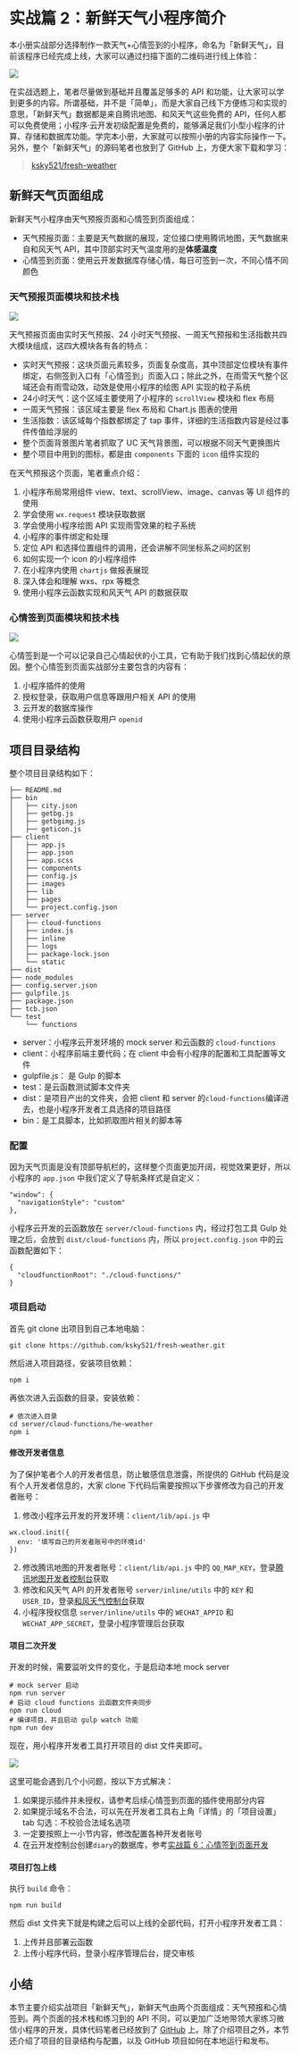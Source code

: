 # 实战篇 2：新鲜天气小程序简介

本小册实战部分选择制作一款天气+心情签到的小程序，命名为「新鲜天气」，目前该程序已经完成上线，大家可以通过扫描下面的二维码进行线上体验：

![](https://p1-jj.byteimg.com/tos-cn-i-t2oaga2asx/gold-user-assets/2018/8/13/1653143759c8753f~tplv-t2oaga2asx-jj-mark:1512:0:0:0:q75.png?w=430&h=430&f=jpeg&s=81641)

在实战选题上，笔者尽量做到基础并且覆盖足够多的 API 和功能，让大家可以学到更多的内容。所谓基础，并不是「简单」，而是大家自己线下方便练习和实现的意思，「新鲜天气」数据都是来自腾讯地图、和风天气这些免费的 API，任何人都可以免费使用；小程序·云开发初级配置是免费的，能够满足我们小型小程序的计算、存储和数据库功能。学完本小册，大家就可以按照小册的内容实际操作一下。另外，整个「新鲜天气」的源码笔者也放到了 GitHub 上，方便大家下载和学习：

> [ksky521/fresh-weather](https://github.com/ksky521/fresh-weather)

## 新鲜天气页面组成

新鲜天气小程序由天气预报页面和心情签到页面组成：

*   天气预报页面：主要是天气数据的展现，定位接口使用腾讯地图，天气数据来自和风天气 API，其中顶部实时天气温度用的是**体感温度**
*   心情签到页面：使用云开发数据库存储心情，每日可签到一次，不同心情不同颜色

### 天气预报页面模块和技术栈

![](https://p1-jj.byteimg.com/tos-cn-i-t2oaga2asx/gold-user-assets/2018/8/17/16546a3ee7298692~tplv-t2oaga2asx-jj-mark:1512:0:0:0:q75.png?w=750&h=2338&f=png&s=1238212)

天气预报页面由实时天气预报、24 小时天气预报、一周天气预报和生活指数共四大模块组成，这四大模块各有各的特点：

*   实时天气预报：这块页面元素较多，页面复杂度高，其中顶部定位模块有事件绑定，右侧签到入口有「心情签到」页面入口；除此之外，在雨雪天气整个区域还会有雨雪动效，动效是使用小程序的绘图 API 实现的粒子系统
*   24小时天气：这个区域主要使用了小程序的 `scrollView` 模块和 flex 布局
*   一周天气预报：该区域主要是 flex 布局和 Chart.js 图表的使用
*   生活指数：该区域每个指数都绑定了 tap 事件，详细的生活指数内容是经过事件传值给浮层的
*   整个页面背景图片笔者抓取了 UC 天气背景图，可以根据不同天气更换图片
*   整个项目中用到的图标，都是由 `components` 下面的 `icon` 组件实现的

在天气预报这个页面，笔者重点介绍：

1.  小程序布局常用组件 view、text、scrollView、image、canvas 等 UI 组件的使用
2.  学会使用 `wx.request` 模块获取数据
3.  学会使用小程序绘图 API 实现雨雪效果的粒子系统
4.  小程序的事件绑定和处理
5.  定位 API 和选择位置组件的调用，还会讲解不同坐标系之间的区别
6.  如何实现一个 icon 的小程序组件
7.  在小程序内使用 `chartjs` 做报表展现
8.  深入体会和理解 wxs、rpx 等概念
9.  使用小程序云函数实现和风天气 API 的数据获取

### 心情签到页面模块和技术栈

![](https://p1-jj.byteimg.com/tos-cn-i-t2oaga2asx/gold-user-assets/2018/8/17/165469fa731ce96e~tplv-t2oaga2asx-jj-mark:1512:0:0:0:q75.png?w=375&h=447&f=png&s=36443)

心情签到是一个可以记录自己心情起伏的小工具，它有助于我们找到心情起伏的原因。整个心情签到页面实战部分主要包含的内容有：

1.  小程序插件的使用
2.  授权登录，获取用户信息等跟用户相关 API 的使用
3.  云开发的数据库操作
4.  使用小程序云函数获取用户 `openid`

## 项目目录结构

整个项目目录结构如下：

```
├── README.md
├── bin
│   ├── city.json
│   ├── getbg.js
│   ├── getbgimg.js
│   ├── geticon.js
├── client
│   ├── app.js
│   ├── app.json
│   ├── app.scss
│   ├── components
│   ├── config.js
│   ├── images
│   ├── lib
│   ├── pages
│   └── project.config.json
├── server
│   ├── cloud-functions
│   ├── index.js
│   ├── inline
│   ├── logs
│   ├── package-lock.json
│   └── static
├── dist
├── node_modules
├── config.server.json
├── gulpfile.js
├── package.json
├── tcb.json
└── test
    └── functions

```

*   server：小程序云开发环境的 mock server 和云函数的 `cloud-functions`
*   client：小程序前端主要代码；在 client 中会有小程序的配置和工具配置等文件
*   gulpfile.js： 是 Gulp 的脚本
*   test：是云函数测试脚本文件夹
*   dist：是项目产出的文件夹，会把 client 和 server 的`cloud-functions`编译进去，也是小程序开发者工具选择的项目路径
*   bin：是工具脚本，比如抓取图片相关的脚本等

### 配置

因为天气页面是没有顶部导航栏的，这样整个页面更加开阔，视觉效果更好，所以小程序的 `app.json` 中我们定义了导航条样式是自定义：

```
"window": {
  "navigationStyle": "custom"
},

```

小程序云开发的云函数放在 `server/cloud-functions` 内，经过打包工具 Gulp 处理之后，会放到 `dist/cloud-functions` 内，所以 `project.config.json` 中的云函数配置如下：

```
{
  "cloudfunctionRoot": "./cloud-functions/"
}

```

### 项目启动

首先 git clone 出项目到自己本地电脑：

```
git clone https://github.com/ksky521/fresh-weather.git

```

然后进入项目路径，安装项目依赖：

```
npm i

```

再依次进入云函数的目录，安装依赖：

```
# 依次进入目录
cd server/cloud-functions/he-weather
npm i

```

#### 修改开发者信息

为了保护笔者个人的开发者信息，防止敏感信息泄露，所提供的 GitHub 代码是没有个人开发者信息的，大家 clone 下代码后需要按照以下步骤修改为自己的开发者账号：

1.  修改小程序云开发的开发环境：`client/lib/api.js` 中

```
wx.cloud.init({
  env: '填写自己的开发者账号中的环境id'
})

```

2.  修改腾讯地图的开发者账号：`client/lib/api.js` 中的 `QQ_MAP_KEY`，登录[腾讯地图开发者控制台](https://lbs.qq.com/console/user_info.html)获取
3.  修改和风天气 API 的开发者账号 `server/inline/utils` 中的 `KEY` 和 `USER_ID`，登录[和风天气控制台](https://console.heweather.com/)获取
4.  小程序授权信息 `server/inline/utils` 中的 `WECHAT_APPID` 和 `WECHAT_APP_SECRET`，登录小程序管理后台获取

#### 项目二次开发

开发的时候，需要监听文件的变化，于是启动本地 mock server

```
# mock server 启动
npm run server
# 启动 cloud functions 云函数文件夹同步
npm run cloud
# 编译项目，并且启动 gulp watch 功能
npm run dev

```

现在，用小程序开发者工具打开项目的 dist 文件夹即可。

![](https://p1-jj.byteimg.com/tos-cn-i-t2oaga2asx/gold-user-assets/2018/8/17/16546afc2a2af34e~tplv-t2oaga2asx-jj-mark:1512:0:0:0:q75.png?w=1499&h=1047&f=jpeg&s=175383)

这里可能会遇到几个小问题，按以下方式解决：

1.  如果提示插件并未授权，请参考后续心情签到页面的插件使用部分内容
2.  如果提示域名不合法，可以先在开发者工具右上角「详情」的「项目设置」tab 勾选：不校验合法域名选项
3.  一定要按照上一小节内容，修改配置各种开发者账号
4.  在云开发控制台创建`diary`的数据库，参考[实战篇 6：心情签到页面开发](https://juejin.im/book/5b70f101e51d456669381803/section/5b70f7de6fb9a00992507524)

#### 项目打包上线

执行 `build` 命令：

```
npm run build

```

然后 dist 文件夹下就是构建之后可以上线的全部代码，打开小程序开发者工具：

1.  上传并且部署云函数
2.  上传小程序代码，登录小程序管理后台，提交审核

## 小结

本节主要介绍实战项目「新鲜天气」，新鲜天气由两个页面组成：天气预报和心情签到。两个页面的技术栈和练习到的 API 不同，可以更加广泛地带领大家练习微信小程序的开发，具体代码笔者已经放到了 [GitHub](https://github.com/ksky521/fresh-weather) 上。除了介绍项目之外，本节还介绍了项目的目录结构与配置，以及 GitHub 项目如何在本地运行和发布。